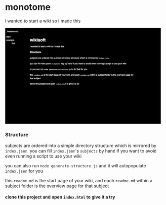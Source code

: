 # monotome

i wanted to start a wiki so i made this

![screenshot](media/screen.png)

### Structure
subjects are ordered into a simple directory structure which is mirrored by `index.json`. you can fill `index.json`'s `subjects` by hand if you want to avoid even running a script to use your wiki

you can also run `node generate-structure.js` and it will autopopulate `index.json` for you

this `readme.md` is the start page of your wiki, and each `readme.md` within a subject folder is the overview page for
that subject

#### clone this project and open `index.html` to give it a try
